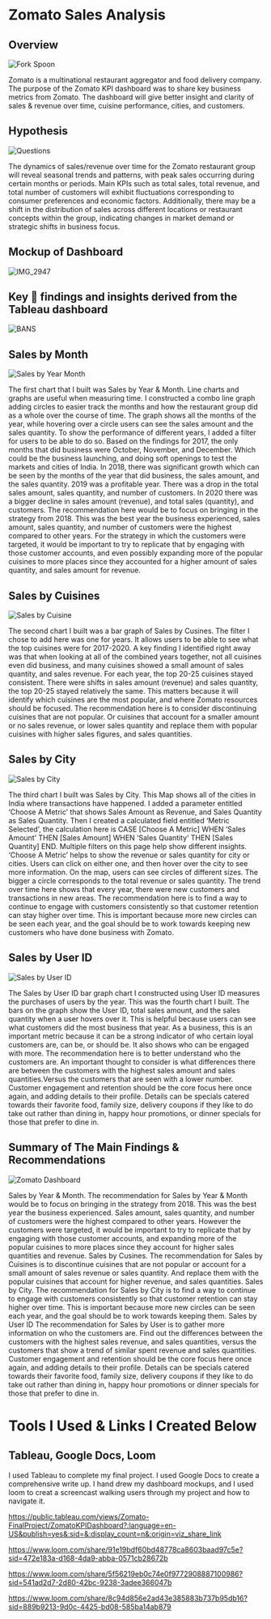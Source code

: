 # Zomato Sales Analysis

## Overview

![Fork   Spoon](https://github.com/Mr-DinoBlack/Data_projects_TripleTen/assets/164646396/2257cdbe-0af5-4790-8290-9ac03b846bab)


Zomato is a multinational restaurant aggregator and food delivery company.
The purpose of the Zomato KPI dashboard was to share key business metrics from Zomato. The dashboard will give better insight and clarity of sales & revenue over time, cuisine performance, cities, and customers. 

## Hypothesis

![Questions](https://github.com/Mr-DinoBlack/Data_projects_TripleTen/assets/164646396/ee95b700-e4c2-447b-b12f-c9ff34f91888)


The dynamics of sales/revenue over time for the Zomato restaurant group will reveal seasonal trends and patterns, with peak sales occurring during certain months or periods. Main KPIs such as total sales, total revenue, and total number of customers will exhibit fluctuations corresponding to consumer preferences and economic factors. Additionally, there may be a shift in the distribution of sales across different locations or restaurant concepts within the group, indicating changes in market demand or strategic shifts in business focus.

## Mockup of Dashboard

![IMG_2947](https://github.com/Mr-DinoBlack/Data_projects_TripleTen/assets/164646396/558e91ea-929c-4231-bcbf-256f6721d453)


## Key 🔑 findings and insights derived from the Tableau dashboard

![BANS](https://github.com/Mr-DinoBlack/Data_projects_TripleTen/assets/164646396/fb2821e6-d978-43b6-9190-235090ebfc7f)

## Sales by Month 

![Sales by Year   Month](https://github.com/Mr-DinoBlack/Data_projects_TripleTen/assets/164646396/62641550-d717-4e98-9432-3feee32c6703)

The first chart that I built was Sales by Year & Month. Line charts and graphs are useful when measuring time. I constructed a combo line graph adding circles to easier track the months and how the restaurant group did as a whole over the course of time. The graph shows all the months of the year, while hovering over a circle users can see the sales amount and the sales quantity. To show the performance of different years, I added a filter for users to be able to do so. Based on the findings for 2017, the only months that did business were October, November, and December. Which could be the business launching, and doing soft openings to test the markets and cities of India. In 2018, there was significant growth which can be seen by the months of the year that did business, the sales amount, and the sales quantity. 2019 was a profitable year. There was a drop in the total sales amount, sales quantity, and number of customers. In 2020 there was a bigger decline in sales amount (revenue), and total sales (quantity),  and customers. The recommendation here would be to focus on bringing in the strategy from 2018. This was the best year the business experienced, sales amount, sales quantity, and number of customers were the highest compared to other years. For the strategy in which the customers were targeted, it would be important to try to replicate that by engaging with those customer accounts, and even possibly expanding more of the popular cuisines to more places since they accounted for a higher amount of sales quantity, and sales amount for revenue.

## Sales by Cuisines

![Sales by Cuisine](https://github.com/Mr-DinoBlack/Data_projects_TripleTen/assets/164646396/652ff324-d7a5-4c72-ae6f-94abddd71c48)

The second chart I built was a bar graph of Sales by Cusines. The filter I chose to add here was one for years. It allows users to be able to see what the top cuisines were for 2017-2020. A key finding I identified right away was that when looking at all of the combined years together, not all cuisines even did business, and many cuisines showed a small amount of sales quantity, and sales revenue. For each year, the top 20-25 cuisines stayed consistent. There were shifts in sales amount (revenue) and sales quantity, the top 20-25 stayed relatively the same. This matters because it will identify which cuisines are the most popular, and where Zomato resources should be focused. The recommendation here is to consider discontinuing cuisines that are not popular. Or cuisines that account for a smaller amount or no sales revenue, or lower sales quantity and replace them with popular cuisines with higher sales figures, and sales quantities. 

## Sales by City

![Sales by City](https://github.com/Mr-DinoBlack/Data_projects_TripleTen/assets/164646396/9c56a345-68bd-4aea-8401-984b248fb565)

The third chart I built was Sales by City. This Map shows all of the cities in India where transactions have happened. I added a parameter entitled ‘Choose A Metric’ that shows Sales Amount as Revenue, and Sales Quantity as Sales Quantity. Then I created a calculated field entitled ‘Metric Selected’, the calculation here is CASE [Choose A Metric] WHEN ‘Sales Amount’ THEN [Sales Amount] WHEN ‘Sales Quantity’ THEN [Sales Quantity] END. Multiple filters on this page help show different insights. ‘Choose A Metric’ helps to show the revenue or sales quantity for city or cities. Users can click on either one, and then hover over the city to see more information. On the map, users can see circles of different sizes. The bigger a circle corresponds to the total revenue or sales quantity. The trend over time here shows that every year, there were new customers and transactions in new areas. The recommendation here is to find a way to continue to engage with customers consistently so that customer retention can stay higher over time. This is important because more new circles can be seen each year, and the goal should be to work towards keeping new customers who have done business with Zomato.

## Sales by User ID

![Sales by User ID](https://github.com/Mr-DinoBlack/Data_projects_TripleTen/assets/164646396/e065a55f-dc57-459f-a81b-82f2318fc11a)

The Sales by User ID bar graph chart I constructed using User ID measures the purchases of users by the year. This was the fourth chart I built. The bars on the graph show the User ID, total sales amount, and the sales quantity when a user hovers over it. This is helpful because users can see what customers did the most business that year. As a business, this is an important metric because it can be a strong indicator of who certain loyal customers are, can be, or should be. It also shows who can be engaged with more. The recommendation here is to better understand who the customers are. An important thought to consider is what differences there are between the customers with the highest sales amount and sales quantities.Versus the customers that are seen with a lower number. Customer engagement and retention should be the core focus here once again, and adding details to their profile. Details can be specials catered towards their favorite food, family size, delivery coupons if they like to do take out rather than dining in, happy hour promotions, or dinner specials for those that prefer to dine in.

## Summary of The Main Findings & Recommendations

![Zomato Dashboard](https://github.com/Mr-DinoBlack/Data_projects_TripleTen/assets/164646396/4467c0d0-3932-4b1c-bbdd-7fed6176238b)


Sales by Year & Month. 
The recommendation for Sales by Year & Month would be to focus on bringing in the strategy from 2018. This was the best year the business experienced. Sales amount, sales quantity, and number of customers were the highest compared to other years. However the customers were targeted, it would be important to try to replicate that by engaging with those customer accounts, and expanding more of the popular cuisines to more places since they account for higher sales quantities and revenue.
Sales by Cusines. 
The recommendation for Sales by Cuisines is to discontinue cuisines that are not popular or account for a small amount of sales revenue or sales quantity. And replace them with the popular cuisines that account for higher revenue, and sales quantities. 
Sales by City. 
The recommendation for Sales by City is to find a way to continue to engage with customers consistently so that customer retention can stay higher over time. This is important because more new circles can be seen each year, and the goal should be to work towards keeping them.
Sales by User ID 
The recommendation for Sales by User is to gather more information on who the customers are. Find out the differences between the customers with the highest sales revenue, and sales quantities, versus the customers that show a trend of similar spent revenue and sales quantities. Customer engagement and retention should be the core focus here once again, and adding details to their profile. Details can be specials catered towards their favorite food, family size, delivery coupons if they like to do take out rather than dining in, happy hour promotions or dinner specials for those that prefer to dine in.





# Tools I Used & Links I Created Below

## Tableau, Google Docs, Loom
I used Tableau to complete my final project. I used Google Docs to create a comprehensive write up. I hand drew my dashboard mockups, and I used loom to
creat a screencast walking users through my project and how to navigate it.


https://public.tableau.com/views/Zomato-FinalProject/ZomatoKPIDashboard?:language=en-US&publish=yes&:sid=&:display_count=n&:origin=viz_share_link

https://www.loom.com/share/91e19bdf60bd48778ca8603baad97c5e?sid=472e183a-d168-4da9-abba-0571cb28672b

https://www.loom.com/share/5f56219eb0c74e0f9772908887100986?sid=541ad2d7-2d80-42bc-9238-3adee366047b

https://www.loom.com/share/8c94d856e2ad43e385883b737b95db16?sid=889b9213-9d0c-4425-bd08-585ba14ab879
